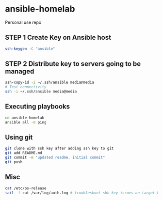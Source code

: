 # ansible-homelab

Personal use repo

## STEP 1 Create Key on Ansible host

```bash
ssh-keygen -C "ansible"
```

## STEP 2 Distribute key to servers going to be managed

```bash
ssh-copy-id -i ~/.ssh/ansible media@media
# Test connectivity
ssh -i ~/.ssh/ansible media@media
```
## Executing playbooks

```bash
cd ansible-homelab
ansible all -m ping
```

## Using git

```bash
git clone with ssh key after adding ssh key to git
git add README.md
git commit -m "updated readme, initial commit"
git push
```

## Misc

```bash
cat /etc/os-release
tail -f cat /var/log/auth.log # troubleshoot shh key issues on target host
```